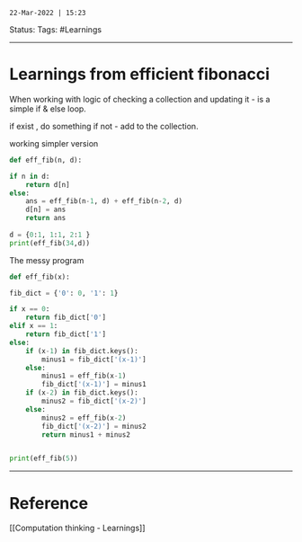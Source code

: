 `22-Mar-2022 | 15:23`

Status: 
Tags: #Learnings 

---
# Learnings from efficient fibonacci


When working with logic of checking a collection and updating it - is a simple if & else loop.

if exist , do something
if not - add to the collection.

working simpler version

```py
def eff_fib(n, d):

if n in d:
	return d[n]
else:
	ans = eff_fib(n-1, d) + eff_fib(n-2, d)
	d[n] = ans
	return ans
  
d = {0:1, 1:1, 2:1 }
print(eff_fib(34,d))
```

The messy program

```py
def eff_fib(x):

fib_dict = {'0': 0, '1': 1}

if x == 0:
	return fib_dict['0']
elif x == 1:
	return fib_dict['1']
else:
	if (x-1) in fib_dict.keys():
		minus1 = fib_dict['(x-1)']
	else:
		minus1 = eff_fib(x-1)
		fib_dict['(x-1)'] = minus1
	if (x-2) in fib_dict.keys():
		minus2 = fib_dict['(x-2)']
	else:
		minus2 = eff_fib(x-2)
		fib_dict['(x-2)'] = minus2
		return minus1 + minus2


print(eff_fib(5))
```


---
# Reference
[[Computation thinking - Learnings]]